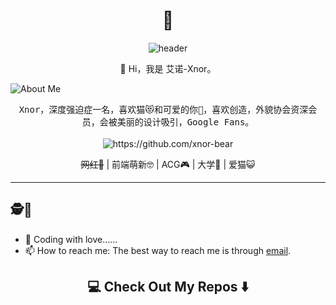 <h1 align="center"> 👋 </h1>
<div align="center">
  <img src="https://raw.githubusercontent.com/Xnor-bear/Living-room-for-Pic/master/cat.gif" alt="header"/>
</div>
<p align="center"> 🌱 Hi，我是 艾诺-Xnor。
</p>
 <img align="center" alt="About Me" src="https://github-readme-stats.vercel.app/api?username=xnor-bear&show_icons=true&hide_border=true&hide=contribs" />
 
<p align="center">
  <samp>Xnor，深度强迫症一名，喜欢猫😻和可爱的你💖，喜欢创造，外貌协会资深会员，会被美丽的设计吸引，Google Fans。
  </samp>
  <br> <br>
  <img src="https://komarev.com/ghpvc/?username=xnor-bear" alt="https://github.com/xnor-bear" />
</p>


<center> <s>网红👻</s> | 前端萌新🤓 | ACG🎮 | 大学🐶 | 爱猫😺 </center>

--------

## 🕵🎏

- 🔭 Coding with love……
- 📫 How to reach me: The best way to reach me is through [email](mailto:xiangnorth@qq.com).

<h2  align="center">💻 Check Out My Repos ⬇️ </h2>

